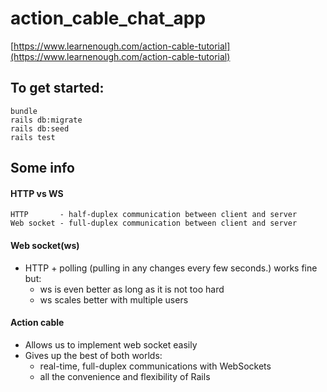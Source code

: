 # action_cable_chat_app

 [https://www.learnenough.com/action-cable-tutorial](https://www.learnenough.com/action-cable-tutorial)

## To get started:

```
bundle
rails db:migrate
rails db:seed
rails test
```

## Some info

#### HTTP vs WS

```
HTTP       - half-duplex communication between client and server
Web socket - full-duplex communication between client and server
```

#### Web socket(ws)
- HTTP + polling (pulling in any changes every few seconds.) works fine but:
  + ws is even better as long as it is not too hard
  + ws scales better with multiple users

#### Action cable
- Allows us to implement web socket easily
- Gives up the best of both worlds:
  + real-time, full-duplex communications with WebSockets
  + all the convenience and flexibility of Rails

